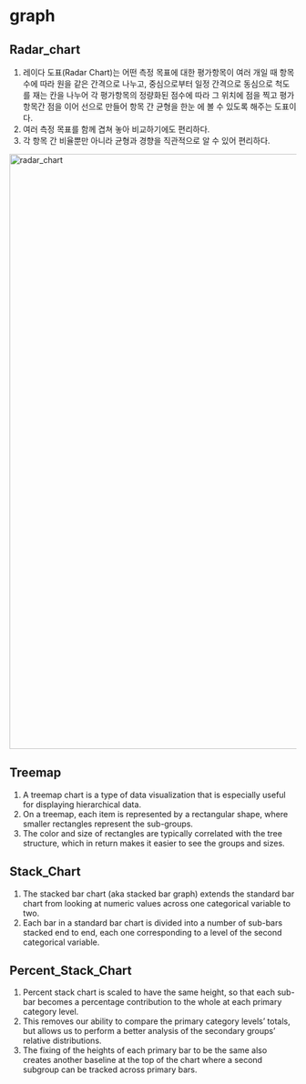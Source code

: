 # graph

## Radar_chart

1. 레이다 도표(Radar Chart)는 어떤 측정 목표에 대한 평가항목이 여러 개일 때 항목 수에 따라 원을 같은 간격으로 나누고, 중심으로부터 일정 간격으로 동심으로 척도를 재는 칸을 나누어 각 평가항목의 정량화된 점수에 따라 그 위치에 점을 찍고 평가항목간 점을 이어 선으로 만들어 항목 간 균형을 한눈 에 볼 수 있도록 해주는 도표이다.
2. 여러 측정 목표를 함께 겹쳐 놓아 비교하기에도 편리하다.
3. 각 항목 간 비율뿐만 아니라 균형과 경향을 직관적으로 알 수 있어 편리하다.
<img width="1046" alt="radar_chart" src="https://user-images.githubusercontent.com/40457277/121800001-5f282c00-cc6a-11eb-9dad-9397c7e001f5.png">

## Treemap

1. A treemap chart is a type of data visualization that is especially useful for displaying hierarchical data.
2. On a treemap, each item is represented by a rectangular shape, where smaller rectangles represent the sub-groups.
3. The color and size of rectangles are typically correlated with the tree structure, which in return makes it easier to see the groups and sizes.

## Stack_Chart

1. The stacked bar chart (aka stacked bar graph) extends the standard bar chart from looking at numeric values across one categorical variable to two.
2. Each bar in a standard bar chart is divided into a number of sub-bars stacked end to end, each one corresponding to a level of the second categorical variable.

## Percent_Stack_Chart

1. Percent stack chart is scaled to have the same height, so that each sub-bar becomes a percentage contribution to the whole at each primary category level. 
2. This removes our ability to compare the primary category levels’ totals, but allows us to perform a better analysis of the secondary groups’ relative distributions. 
3. The fixing of the heights of each primary bar to be the same also creates another baseline at the top of the chart where a second subgroup can be tracked across primary bars.
